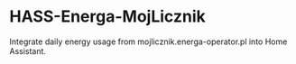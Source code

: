 # HASS-Energa-MojLicznik
Integrate daily energy usage from mojlicznik.energa-operator.pl into Home Assistant.

